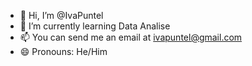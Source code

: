 - 👋 Hi, I’m @IvaPuntel
- 🌱 I’m currently learning Data Analise
- 📫 You can send me an email at ivapuntel@gmail.com
- 😄 Pronouns: He/Him





